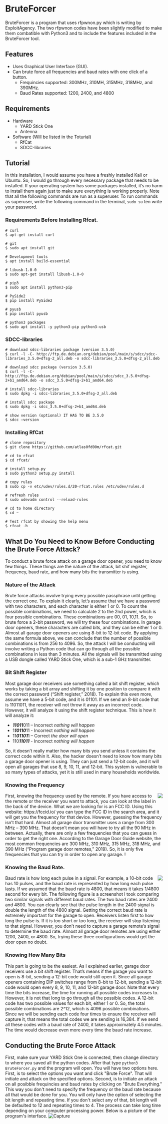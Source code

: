 # BruteForcer

BruteForcer is a program that uses rfpwnon.py which is writing by ExploitAgency. The two rfpwnon codes have been slightly modified to make them combatible with Python3 and to include the features included in the BruteForcer tool. 
## Features
* Uses Graphical User Interface (GUI).
* Can brute force all frequencies and baud rates with one click of a button. 
  * Frequincies supported: 300MHz, 310MH, 315MHz, 318MHz, and 390MHz.
  * Baud Rates supported: 1200, 2400, and 4800 

## Requirements
* Hardware
  * YARD Stick One 
  * Antenna
* Software (Will be listed in the Toturial)
  * RfCat
  * SDCC-libraries

## Tutorial
In this installation, I would assume you have a freshly installed Kali or Ubuntu. So, I would go through every necessary package that needs to be installed. If your operating system has some packages installed, it’s no harm to install them again just to make sure everything is working properly.
Note that all the following commands are run as a superuser. To run commands as superuser, write the following command in the terminal, ``` sudo su ``` ten write your password.
### Requirements Before Installing Rfcat.
```
# curl
$ apt-get install curl

# git
$ sudo apt install git

# Development tools
$ apt install build-essential

# libusb-1.0-0
$ sudo apt-get install libusb-1.0-0

# pip3
$ sudo apt install python3-pip

# PySide2
$ pip install PySide2

# pyusb
$ pip install pyusb

# python3 packages
$ sudo apt install -y python3-pip python3-usb
```
### SDCC-libraries
```
# download sdcc-libraries package (version 3.5.0)
$ curl -l -C- http://ftp.de.debian.org/debian/pool/main/s/sdcc/sdcc-libraries_3.5.0+dfsg-2_all.deb -o sdcc-libraries_3.5.0+dfsg-2_all.deb

# download sdcc package (version 3.5.0)
$ curl -l -C- http://ftp.de.debian.org/debian/pool/main/s/sdcc/sdcc_3.5.0+dfsg-2+b1_amd64.deb -o sdcc_3.5.0+dfsg-2+b1_amd64.deb

# install sdcc-libraries
$ sudo dpkg -i sdcc-libraries_3.5.0+dfsg-2_all.deb

# install sdcc package
$ sudo dpkg -i sdcc_3.5.0+dfsg-2+b1_amd64.deb

# show version (optional) IT HAS TO BE 3.5.0
$ sdcc –version
```
### Installing RfCat
```
# clone repository
$ git clone https://github.com/atlas0fd00m/rfcat.git

# cd to rfcat
$ cd rfcat/

# install setup.py
$ sudo python3 setup.py install

# copy rules
$ sudo cp -v etc/udev/rules.d/20-rfcat.rules /etc/udev/rules.d

# refresh rules
$ sudo udevadm control --reload-rules

# cd to home directory
$ cd ~

# Test rfcat by showing the help menu
$ rfcat -h
```

## What Do You Need to Know Before Conducting the Brute Force Attack?
To conduct a brute force attack on a garage door opener, you need to know few things. These things are the nature of the attack, bit shif register, frequency, baud rate, and how many bits the transmitter is using. 

### Nature of the Attack
Brute force attacks involve trying every possible passphrase until getting the correct one. To explain it clearly, let’s assume that we have a password with two characters, and each character is either 1 or 0. To count the possible combinations, we need to calculate 2 to the 2nd power, which is four possible combinations. These combinations are 00, 01, 10,11. So, to brute force a 2-bit password, we will try these four combinations. In garage door openers, these characters are called bits, and they can be either 1 or 0. Almost all garage door openers are using 8-bit to 12-bit code. By applying the same formula above, we can conclude that the number of possible combinations is from 256 to 4096. So, the attack I will be conducting will involve writing a Python code that can go through all the possible combinations in less than 3 minutes. All the signals will be transmitted using a USB dongle called YARD Stick One, which is a sub-1 GHz transmitter. 

### Bit Shift Register
Most garage door receivers use something called a bit shift register, which works by taking a bit array and shifting it by one position to compare it with the correct password (“Shift register,” 2018). To explain this even more, assume we have a 5-bit code, and it is 01101. If we send an 8-bit code that is 11011011, the receiver will not throw it away as an incorrect code. However, it will analyze it using the shift register technique. This is how it will analyze it:
* ***11011***011 – Incorrect *nothing will happen*
* 1***10110***11 - Incorrect *nothing will happen*
* 11***01101***1 – Correct *the door will open*
* 110***11011*** - Incorrect *nothing will happen*

So, it doesn’t really matter how many bits you send unless it contains the correct code within it. Also, the hacker doesn’t need to know how many bits a garage door opener is using. They can just send a 12-bit code, and it will open all garages that use 8, 9, 10, 11, and 12-bit. This system is vulnerable to so many types of attacks, yet it is still used in many households worldwide.  

### Knowing the Frequency
<img align="right" src="https://user-images.githubusercontent.com/78453901/115947862-8f3c2580-a498-11eb-8306-d425690fa1bf.jpg">
First, knowing the frequency used by the remote. If you have access to the remote or the receiver you want to attack, you can look at the label in the back of the device. What we are looking for is an FCC ID. 
Using this website: https://fccid.io/ you can type the FCC ID in the search area, and it will get you the frequency for that device. However, guessing the frequency isn’t that hard. Almost all garage door transmitter uses a range from 300 MHz – 390 MHz. That doesn’t mean you will have to try all the 90 MHz in between. Actually, there are only a few frequencies that you can guess in order to get the right one. According to the Garage Door Guide website, the most common frequencies are 300 MHz, 310 MHz, 315 MHz, 318 MHz, and 390 MHz (“Program garage door remotes,” 2019). So, it is only five frequencies that you can try in order to open any garage. !

### Knowing the Baud Rate.
<img align="right" src="https://user-images.githubusercontent.com/78453901/115948004-8009a780-a499-11eb-83c3-cdf02758e53f.png">
Baud rate is how long each pulse in a signal. For example, a 10-bit code has 10 pulses, and the baud rate is represented by how long each pulse lasts. If we assumed that the baud rate is 4800, that means it takes 1/4800 second for every bit. The following figure is a screenshot I took comparing two similar signals with different baud rates. The two baud rates are 2400 and 4800. You can clearly see that the pulse length in the 2400 signal is double the length of the 4800 signal. Getting the correct baud rate is extremely important for the garage to open. Receivers listen first to how long the pulse is. If it is too short or too long, the receiver will stop listening to that signal. However, you don’t need to capture a garage remote’s signal to determine the baud rate. Almost all garage door remotes are using either 1200, 2400, or 4800. So, trying these three configurations would get the door open no doubt. 

### Knowing How Many Bits
This part is going to be the easiest. As I explained earlier, garage door receivers use a bit shift register. That’s means if the garage you want to open is 8-bit, sending a 12-bit code would still open it. Since all garage openers containing DIP switches range from 8-bit to 12-bit, sending a 12-bit code would open every 8, 9, 10, 11, and 12-bit garage door. Note that every time the bits increase, the time for running all possible codes increases to. However, it is not that long to go through all the possible codes. A 12-bit code has two possible values for each bit, either 1 or 0. So, the total possible combinations are 2^12, which is 4096 possible combinations. Since we will be sending each code four times to ensure the receiver will capture it, that means the total codes we are sending is 16,384. If we send all these codes with a baud rate of 2400, it takes approximately 4.5 minutes. The time would decrease even more every time the baud rate increase. 

## Conducting the Brute Force Attack
First, make sure your YARD Stick One is connected, then change directory to where you saved all the python codes. After that type ```python3 BruteForcer.py``` and the program will open. You will have two options here. First, is to select the options you want and click "Brute Force". That will initiate and attack on the specified options. Second, is to initiate an attack on all posibble frequincies and baud rates by clicking on "Brute Everything." This way you don't need to specify the frequency or the baud rate because all that would be done for you. You will only have the option of selecting the bit length and repeating time. If you don't select any of that, bit length will be defaulted to 12 and repeating times to 4. The process can take long time depending on your computer processing power. Below is a picture of the program's interface. ![Capture](https://user-images.githubusercontent.com/78453901/116371387-5de59180-a7d9-11eb-89ae-e2e152eebebd.JPG)
